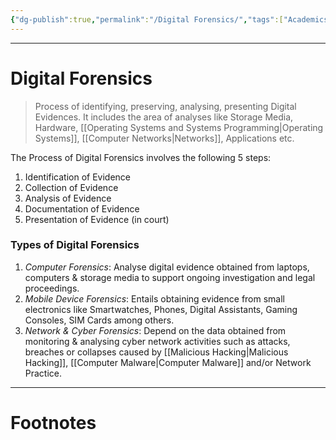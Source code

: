 ```yaml
---
{"dg-publish":true,"permalink":"/Digital Forensics/","tags":["Academics","CyberSec"]}
---
```



---
# Digital Forensics
> Process of identifying, preserving, analysing, presenting Digital Evidences. It includes the area of analyses like Storage Media, Hardware, [[Operating Systems and Systems Programming\|Operating Systems]], [[Computer Networks\|Networks]], Applications etc. 

The Process of Digital Forensics involves the following 5 steps:
 1. Identification of Evidence
 2. Collection of Evidence
 3. Analysis of Evidence
 4. Documentation of Evidence
 5. Presentation of Evidence (in court)

### Types of Digital Forensics
1. *Computer Forensics*: Analyse digital evidence obtained from laptops, computers & storage media to support ongoing investigation and legal proceedings.
2. *Mobile Device Forensics*: Entails obtaining evidence from small electronics like Smartwatches, Phones, Digital Assistants, Gaming Consoles, SIM Cards among others.
3. *Network & Cyber Forensics*: Depend on the data obtained from monitoring & analysing cyber network activities such as attacks, breaches or collapses caused by [[Malicious Hacking\|Malicious Hacking]], [[Computer Malware\|Computer Malware]] and/or Network Practice.

---
# Footnotes